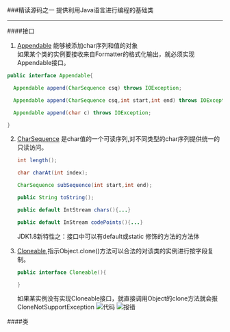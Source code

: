 ###精读源码之一
提供利用Java语言进行编程的基础类
<hr/>
####接口

1. [Appendable](https://github.com/WikiDown/OpenSourceStructure/blob/master/JDK-1.8.0/java.lang/Appendable.java) 能够被添加char序列和值的对象<br/>
  如果某个类的实例要接收来自Formatter的格式化输出，就必须实现Appendable接口。
  ```java
  public interface Appendable{

	Appendable append(CharSequence csq) throws IOException;

	Appendable append(CharSequence csq,int start,int end) throws IOException;

	Appendable append(char c) throws IOException;

}
  ```
  
2. [CharSequence](https://github.com/WikiDown/OpenSourceStructure/blob/master/JDK-1.8.0/java.lang/CharSequence.java) 是char值的一个可读序列,对不同类型的char序列提供统一的只读访问。<br/>
   ```java
   int length();
   
   char charAt(int index);
   
   CharSequence subSequence(int start,int end);
   
   public String toString();
   
   public default IntStream chars(){...}
   
   public default InStream codePoints(){...}

   ```
   JDK1.8新特性之：接口中可以有default或static 修饰的方法的方法体<br/>
   
3. [Cloneable](https://github.com/WikiDown/OpenSourceStructure/blob/master/JDK-1.8.0/java.lang/Cloneable.java),指示Object.clone()方法可以合法的对该类的实例进行按字段复制。<br/>
   ```java
   public interface Cloneable(){
   
   }
   ```
   如果某实例没有实现Cloneable接口，就直接调用Object的clone方法就会报CloneNotSupportException
   ![代码](https://github.com/WikiDown/OpenSourceStructure/blob/master/JDK-1.8.0/java.lang/images/Cloneable-001.png)
   ![报错](https://github.com/WikiDown/OpenSourceStructure/blob/master/JDK-1.8.0/java.lang/images/Cloneable-000.png)
   		
   
   
	



####类
